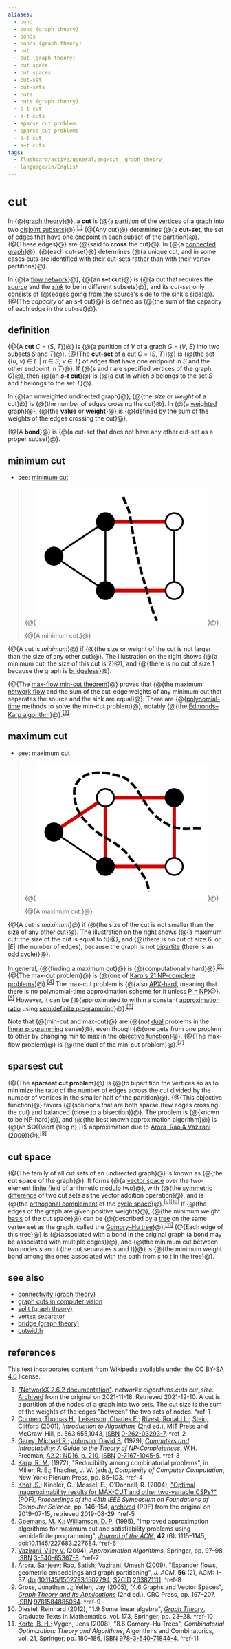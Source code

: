 ```yaml
---
aliases:
  - bond
  - bond (graph theory)
  - bonds
  - bonds (graph theory)
  - cut
  - cut (graph theory)
  - cut space
  - cut spaces
  - cut-set
  - cut-sets
  - cuts
  - cuts (graph theory)
  - s-t cut
  - s-t cuts
  - sparse cut problem
  - sparse cut problems
  - s–t cut
  - s–t cuts
tags:
  - flashcard/active/general/eng/cut__graph_theory_
  - language/in/English
---
```


# cut

In {@{[graph theory](graph%20theory.md)}@}, a __cut__ is {@{a [partition](partition%20of%20a%20set.md) of the [vertices](vertex%20(graph%20theory).md) of a [graph](graph%20(discrete%20mathematics).md) into two [disjoint subsets](disjoint%20sets.md)}@}.<sup>[\[1\]](#^ref-1)</sup> {@{Any cut}@} determines {@{a __cut-set__, the set of edges that have one endpoint in each subset of the partition}@}. {@{These edges}@} are {@{said to __cross__ the cut}@}. In {@{a [connected graph](connectivity%20(graph%20theory).md#connected%20vertices%20and%20graphs)}@}, {@{each cut-set}@} determines {@{a unique cut, and in some cases cuts are identified with their cut-sets rather than with their vertex partitions}@}. <!--SR:!2025-01-26,69,310!2025-01-25,68,310!2025-01-24,67,310!2025-01-25,68,310!2025-01-29,72,310!2025-01-29,72,310!2025-01-29,72,310!2025-01-29,72,310!2025-01-25,68,310-->

In {@{a [flow network](flow%20network.md)}@}, {@{an __s–t cut__}@} is {@{a cut that requires the [_source_](glossary%20of%20graph%20theory.md#direction) and the [_sink_](glossary%20of%20graph%20theory.md#direction) to be in different subsets}@}, and its _cut-set_ only consists of {@{edges going from the source's side to the sink's side}@}. {@{The _capacity_ of an s–t cut}@} is defined as {@{the sum of the capacity of each edge in the _cut-set_}@}. <!--SR:!2025-01-29,72,310!2025-01-29,72,310!2025-05-25,157,310!2025-01-05,48,290!2025-01-29,72,310!2025-01-29,72,310-->

## definition

{@{A __cut__ _C_ = (_S_, _T_)}@} is {@{a partition of _V_ of a graph _G_ = (_V_, _E_) into two subsets _S_ and _T_}@}. {@{The __cut-set__ of a cut _C_ = (_S_, _T_)}@} is {@{the set {(_u_, _v_) ∈ _E_ | _u_ ∈ _S_, _v_ ∈ _T_} of edges that have one endpoint in _S_ and the other endpoint in _T_}@}. If {@{_s_ and _t_ are specified vertices of the graph _G_}@}, then {@{an ___s_–_t_ cut__}@} is {@{a cut in which _s_ belongs to the set _S_ and _t_ belongs to the set _T_}@}. <!--SR:!2025-01-29,72,310!2025-01-04,47,290!2025-01-05,48,290!2025-01-29,72,310!2025-01-26,69,310!2025-01-04,47,290!2025-01-05,48,290-->

In {@{an unweighted undirected graph}@}, {@{the _size_ or _weight_ of a cut}@} is {@{the number of edges crossing the cut}@}. In {@{a [weighted graph](graph%20(discrete%20mathematics).md#weighted%20graph)}@}, {@{the __value__ or __weight__}@} is {@{defined by the sum of the weights of the edges crossing the cut}@}. <!--SR:!2025-01-26,69,310!2025-01-29,72,310!2025-01-27,70,310!2025-01-28,71,310!2025-01-29,72,310!2025-01-29,72,310-->

{@{A __bond__}@} is {@{a cut-set that does not have any other cut-set as a proper subset}@}. <!--SR:!2025-01-29,72,310!2025-01-29,72,310-->

## minimum cut

- see: [minimum cut](minimum%20cut.md)

> {@{![a minimum cut](../../archives/Wikimedia%20Commons/Min-cut.svg)}@}
>
> {@{A minimum cut.}@} <!--SR:!2025-01-29,72,310!2025-01-29,72,310-->

{@{A cut is _minimum_}@} if {@{the size or weight of the cut is not larger than the size of any other cut}@}. The illustration on the right shows {@{a minimum cut: the size of this cut is 2}@}, and {@{there is no cut of size 1 because the graph is [bridgeless](bridge%20(graph%20theory).md)}@}. <!--SR:!2025-01-26,69,310!2025-01-29,72,310!2025-01-29,72,310!2025-05-24,156,310-->

{@{The [max-flow min-cut theorem](max-flow%20min-cut%20theorem.md)}@} proves that {@{the maximum [network flow](flow%20network.md) and the sum of the cut-edge weights of any minimum cut that separates the source and the sink are equal}@}. There are {@{[polynomial-time](time%20complexity.md#polynomial%20time) methods to solve the min-cut problem}@}, notably {@{the [Edmonds–Karp algorithm](Edmonds–Karp%20algorithm.md)}@}.<sup>[\[2\]](#^ref-2)</sup> <!--SR:!2025-01-24,67,310!2025-01-04,47,290!2025-01-27,70,310!2025-01-04,47,290-->

## maximum cut

- see: [maximum cut](maximum%20cut.md)

> {@{![a maximum cut](../../archives/Wikimedia%20Commons/Max-cut.svg)}@}
>
> {@{A maximum cut.}@} <!--SR:!2025-03-03,92,290!2025-01-29,72,310-->

{@{A cut is _maximum_}@} if {@{the size of the cut is not smaller than the size of any other cut}@}. The illustration on the right shows {@{a maximum cut: the size of the cut is equal to 5}@}, and {@{there is no cut of size 6, or |_E_| (the number of edges), because the graph is not [bipartite](bipartite%20graph.md) (there is an [odd cycle](cycle%20graph.md#terminology))}@}. <!--SR:!2025-01-29,72,310!2025-01-28,71,310!2025-01-23,66,310!2025-01-29,72,310-->

In general, {@{finding a maximum cut}@} is {@{computationally hard}@}.<sup>[\[3\]](#^ref-3)</sup> {@{The max-cut problem}@} is {@{one of [Karp's 21 NP-complete problems](Karp's%2021%20NP-complete%20problems.md)}@}.<sup>[\[4\]](#^ref-4)</sup> The max-cut problem is {@{also [APX-hard](APX.md), meaning that there is no polynomial-time approximation scheme for it unless [P = NP](P%20versus%20NP%20problem.md)}@}.<sup>[\[5\]](#^ref-5)</sup> However, it can be {@{approximated to within a constant [approximation ratio](approximation%20algorithm.md) using [semidefinite programming](semidefinite%20programming.md)}@}.<sup>[\[6\]](#^ref-6)</sup> <!--SR:!2025-01-29,72,310!2025-01-23,66,310!2025-01-29,72,310!2025-01-25,68,310!2025-01-29,72,310!2025-01-29,72,310-->

Note that {@{min-cut and max-cut}@} are {@{_not_ [dual](linear%20programming.md#duality) problems in the [linear programming](linear%20programming.md) sense}@}, even though {@{one gets from one problem to other by changing min to max in the [objective function](loss%20function.md)}@}. {@{The max-flow problem}@} is {@{the dual of the min-cut problem}@}.<sup>[\[7\]](#^ref-7)</sup> <!--SR:!2025-01-24,67,310!2025-01-28,71,310!2025-01-24,67,310!2025-01-27,70,310!2025-01-29,72,310-->

## sparsest cut

{@{The __sparsest cut problem__}@} is {@{to bipartition the vertices so as to minimize the ratio of the number of edges across the cut divided by the number of vertices in the smaller half of the partition}@}. {@{This objective function}@} favors {@{solutions that are both sparse (few edges crossing the cut) and balanced (close to a bisection)}@}. The problem is {@{known to be NP-hard}@}, and {@{the best known approximation algorithm}@} is {@{an $O({\sqrt {\log n} })$ approximation due to [Arora, Rao & Vazirani (2009)](#^ref-8)}@}.<sup>[\[8\]](#^ref-8)</sup> <!--SR:!2025-05-28,160,310!2025-01-29,72,310!2025-01-29,72,310!2025-01-04,47,290!2025-01-27,70,310!2025-01-23,66,310!2025-01-11,46,250-->

## cut space

{@{The family of all cut sets of an undirected graph}@} is known as {@{the __cut space__ of the graph}@}. It forms {@{a [vector space](vector%20space.md) over the two-element [finite field](finite%20field.md) of arithmetic [modulo](modular%20arithmetic.md) two}@}, with {@{the [symmetric difference](symmetric%20difference.md) of two cut sets as the vector addition operation}@}, and is {@{the [orthogonal complement](orthogonal%20complement.md) of the [cycle space](cycle%20space.md)}@}.<sup>[\[9\]](#^ref-9)</sup><sup>[\[10\]](#^ref-10)</sup> If {@{the edges of the graph are given positive weights}@}, {@{the minimum weight [basis](basis%20(linear%20algebra).md) of the cut space}@} can be {@{described by a [tree](tree%20(graph%20theory).md) on the same vertex set as the graph, called the [Gomory–Hu tree](Gomory–Hu%20tree.md)}@}.<sup>[\[11\]](#^ref-11)</sup> {@{Each edge of this tree}@} is {@{associated with a bond in the original graph (a bond may be associated with multiple edges)}@}, and {@{the minimum cut between two nodes _s_ and _t_ (the cut separates _s_ and _t_)}@} is {@{the minimum weight bond among the ones associated with the path from _s_ to _t_ in the tree}@}. <!--SR:!2025-01-29,72,310!2025-01-04,51,290!2025-01-04,47,290!2025-01-05,48,290!2025-05-26,158,310!2025-01-04,47,290!2025-02-11,70,270!2025-04-13,115,290!2025-01-05,48,290!2025-05-27,159,310!2025-01-05,48,290!2025-02-24,78,270-->

## see also

- [connectivity (graph theory)](connectivity%20(graph%20theory).md)
- [graph cuts in computer vision](graph%20cuts%20in%20computer%20vision.md)
- [split (graph theory)](split%20(graph%20theory).md)
- [vertex separator](vertex%20separator.md)
- [bridge (graph theory)](bridge%20(graph%20theory).md)
- [cutwidth](cutwidth.md)

## references

This text incorporates [content](https://en.wikipedia.org/wiki/cut_(graph_theory)) from [Wikipedia](Wikipedia.md) available under the [CC BY-SA 4.0](https://creativecommons.org/licenses/by-sa/4.0/) license.

1. ["NetworkX 2.6.2 documentation"](https://networkx.org/documentation/stable/reference/algorithms/generated/networkx.algorithms.cuts.cut_size.html#networkx.algorithms.cuts.cut_size). _networkx.algorithms.cuts.cut_size_. [Archived](https://web.archive.org/web/20211118095812/https://networkx.org/documentation/stable/reference/algorithms/generated/networkx.algorithms.cuts.cut_size.html#networkx.algorithms.cuts.cut_size) from the original on 2021-11-18. Retrieved 2021-12-10. A cut is a partition of the nodes of a graph into two sets. The cut size is the sum of the weights of the edges "between" the two sets of nodes. <a id="^ref-1"></a>^ref-1
2. [Cormen, Thomas H.](Thomas%20H.%20Cormen.md); [Leiserson, Charles E.](Charles%20E.%20Leiserson.md); [Rivest, Ronald L.](Ron%20Rivest.md); [Stein, Clifford](Clifford%20Stein.md) (2001), _[Introduction to Algorithms](Introduction%20to%20Algorithms.md)_ (2nd ed.), MIT Press and McGraw-Hill, p. 563,655,1043, [ISBN](ISBN.md) [0-262-03293-7](https://en.wikipedia.org/wiki/Special:BookSources/0-262-03293-7). <a id="^ref-2"></a>^ref-2
3. [Garey, Michael R.](Michael%20Garey.md); [Johnson, David S.](David%20S.%20Johnson.md) (1979), _[Computers and Intractability: A Guide to the Theory of NP-Completeness](Computers%20and%20Intractability.md)_, W.H. Freeman, [A2.2: ND16, p. 210](https://archive.org/details/computersintract0000gare/page/), [ISBN](ISBN.md) [0-7167-1045-5](https://en.wikipedia.org/wiki/Special:BookSources/0-7167-1045-5). <a id="^ref-3"></a>^ref-3
4. [Karp, R. M.](Richard%20M.%20Karp.md) (1972), "Reducibility among combinatorial problems", in Miller, R. E.; Thacher, J. W. (eds.), _Complexity of Computer Computation_, New York: Plenum Press, pp. 85–103. <a id="^ref-4"></a>^ref-4
5. [Khot, S.](Subhash%20Khot.md); Kindler, G.; Mossel, E.; O’Donnell, R. (2004), ["Optimal inapproximability results for MAX-CUT and other two-variable CSPs?"](https://www.cs.cmu.edu/~odonnell/papers/maxcut.pdf) (PDF), _Proceedings of the 45th IEEE Symposium on Foundations of Computer Science_, pp. 146–154, [archived](https://web.archive.org/web/20190715031206/http://www.cs.cmu.edu/~odonnell/papers/maxcut.pdf) (PDF) from the original on 2019-07-15, retrieved 2019-08-29. <a id="^ref-5"></a>^ref-5
6. [Goemans, M. X.](Michel%20Goemans.md); [Williamson, D. P.](David%20P.%20Williamson.md) (1995), "Improved approximation algorithms for maximum cut and satisfiability problems using semidefinite programming", _[Journal of the ACM](Journal%20of%20the%20ACM.md)_, __42__ (6): 1115–1145, [doi](digital%20object%20identifier.md):[10.1145/227683.227684](https://doi.org/10.1145%2F227683.227684). <a id="^ref-6"></a>^ref-6
7. [Vazirani, Vijay V.](Vijay%20Vazirani.md) (2004), _Approximation Algorithms_, Springer, pp. 97–98, [ISBN](ISBN.md) [3-540-65367-8](https://en.wikipedia.org/wiki/Special:BookSources/3-540-65367-8). <a id="^ref-7"></a>^ref-7
8. [Arora, Sanjeev](Sanjeev%20Arora.md); Rao, Satish; [Vazirani, Umesh](Umesh%20Vazirani.md) (2009), "Expander flows, geometric embeddings and graph partitioning", _J. ACM_, __56__ (2), ACM: 1–37, [doi](digital%20object%20identifier.md):[10.1145/1502793.1502794](https://doi.org/10.1145%2F1502793.1502794), [S2CID](Semantic%20Scholar.md#S2CID) [263871111](https://api.semanticscholar.org/CorpusID:263871111). <a id="^ref-8"></a>^ref-8
9. Gross, Jonathan L.; Yellen, Jay (2005), "4.6 Graphs and Vector Spaces", [_Graph Theory and Its Applications_](https://books.google.com/books?id=-7Q_POGh-2cC&pg=PA197) (2nd ed.), CRC Press, pp. 197–207, [ISBN](ISBN.md) [9781584885054](https://en.wikipedia.org/wiki/Special:BookSources/9781584885054). <a id="^ref-9"></a>^ref-9
10. Diestel, Reinhard (2012), "1.9 Some linear algebra", [_Graph Theory_](https://books.google.com/books?id=eZi8AAAAQBAJ&pg=PA23), Graduate Texts in Mathematics, vol. 173, Springer, pp. 23–28. <a id="^ref-10"></a>^ref-10
11. [Korte, B. H.](Bernhard%20Korte.md); Vygen, Jens (2008), "8.6 Gomory–Hu Trees", _Combinatorial Optimization: Theory and Algorithms_, Algorithms and Combinatorics, vol. 21, Springer, pp. 180–186, [ISBN](ISBN.md) [978-3-540-71844-4](https://en.wikipedia.org/wiki/Special:BookSources/978-3-540-71844-4). <a id="^ref-11"></a>^ref-11
